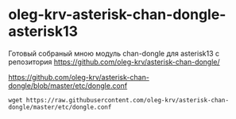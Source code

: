# oleg-krv-asterisk-chan-dongle-asterisk13
Готовый собраный мною модуль chan-dongle для asterisk13 с репозитория https://github.com/oleg-krv/asterisk-chan-dongle/

https://github.com/oleg-krv/asterisk-chan-dongle/blob/master/etc/dongle.conf
```
wget https://raw.githubusercontent.com/oleg-krv/asterisk-chan-dongle/master/etc/dongle.conf
```
